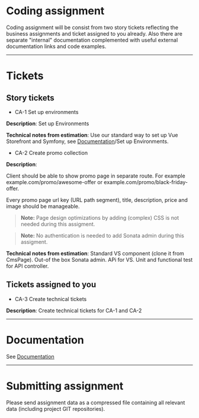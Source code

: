 # Coding assignment
Coding assignment will be consist from two story tickets reflecting the
business assignments and ticket assigned to you already.
Also there are separate "internal" documentation complemented with
useful external documentation links and code examples.

***

# Tickets
## Story tickets
* CA-1 Set up environments

**Description**:
Set up Environments

**Technical notes from estimation**:
Use our standard way to set up Vue Storefront and Symfony,
see [Documentation](Documentation.md)/Set up Environments.

* CA-2 Create promo collection

**Description**:

Client should be able to show promo page in separate route. For example
example.com/promo/awesome-offer or example.com/promo/black-friday-offer.

Every promo page url key (URL path segment), title, description, price
and image should be manageable.

> **Note:** Page design optimizations by adding (complex) CSS is not
needed during this assigment.

> **Note:** No authentication is needed to add Sonata admin during
this assigment.

**Technical notes from estimation**:
Standard VS component (clone it from CmsPage).
Out-of the box Sonata admin. APi for VS.
Unit and functional test for API controller.

## Tickets assigned to you
* CA-3 Create technical tickets

**Description**:
Create technical tickets for CA-1 and CA-2

***

# Documentation
See [Documentation](Documentation.md)

***

# Submitting assignment
Please send assignment data as a compressed file containing all relevant
data (including project GIT repositories).